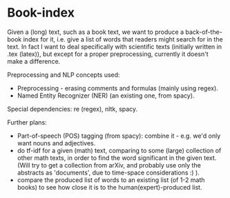 # Book-index
Given a (long) text, such as a book text, we want to produce a back-of-the-book index for it, i.e. give a list of words that readers might search for in the text.
In fact I want to deal specifically with scientific texts (initially written in .tex (latex)), but except for a proper preprocessing, currently it doesn't make a difference.

Preprocessing and NLP concepts used:
- Preprocessing - erasing comments and formulas (mainly using regex).
- Named Entity Recognizer (NER) (an existing one, from spacy).

Special dependencies: re (regex), nltk, spacy.

Further plans: 
- Part-of-speech (POS) tagging (from spacy): combine it - e.g. we'd only want nouns and adjectives.
- do tf-idf for a given (math) text, comparing to some (large) collection of other math texts, in order to find the word significant in the given text. (Will try to get a collection from arXiv, and probably use only the abstracts as 'documents', due to time-space considerations :) ).
- compare the produced list of words to an existing list (of 1-2 math books) to see how close it is to the human(expert)-produced list.
